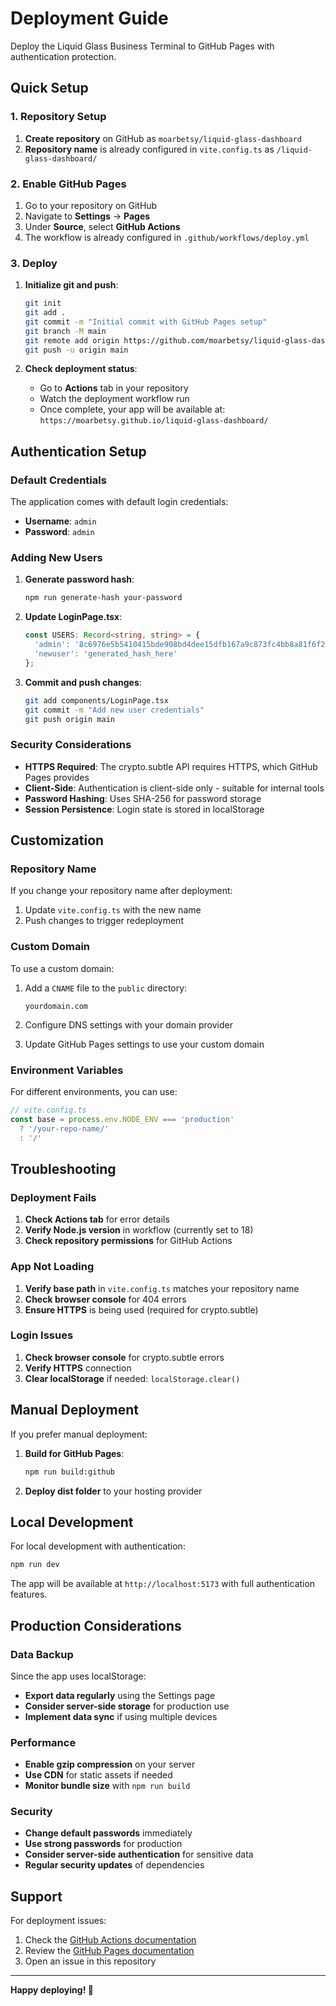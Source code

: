 # Deployment Guide

Deploy the Liquid Glass Business Terminal to GitHub Pages with authentication protection.

## Quick Setup

### 1. Repository Setup

1. **Create repository** on GitHub as `moarbetsy/liquid-glass-dashboard`
2. **Repository name** is already configured in `vite.config.ts` as `/liquid-glass-dashboard/`

### 2. Enable GitHub Pages

1. Go to your repository on GitHub
2. Navigate to **Settings** → **Pages**
3. Under **Source**, select **GitHub Actions**
4. The workflow is already configured in `.github/workflows/deploy.yml`

### 3. Deploy

1. **Initialize git and push**:
   ```bash
   git init
   git add .
   git commit -m "Initial commit with GitHub Pages setup"
   git branch -M main
   git remote add origin https://github.com/moarbetsy/liquid-glass-dashboard.git
   git push -u origin main
   ```

2. **Check deployment status**:
   - Go to **Actions** tab in your repository
   - Watch the deployment workflow run
   - Once complete, your app will be available at:
     `https://moarbetsy.github.io/liquid-glass-dashboard/`

## Authentication Setup

### Default Credentials

The application comes with default login credentials:
- **Username**: `admin`
- **Password**: `admin`

### Adding New Users

1. **Generate password hash**:
   ```bash
   npm run generate-hash your-password
   ```

2. **Update LoginPage.tsx**:
   ```typescript
   const USERS: Record<string, string> = {
     'admin': '8c6976e5b5410415bde908bd4dee15dfb167a9c873fc4bb8a81f6f2ab448a918',
     'newuser': 'generated_hash_here'
   };
   ```

3. **Commit and push changes**:
   ```bash
   git add components/LoginPage.tsx
   git commit -m "Add new user credentials"
   git push origin main
   ```

### Security Considerations

- **HTTPS Required**: The crypto.subtle API requires HTTPS, which GitHub Pages provides
- **Client-Side**: Authentication is client-side only - suitable for internal tools
- **Password Hashing**: Uses SHA-256 for password storage
- **Session Persistence**: Login state is stored in localStorage

## Customization

### Repository Name

If you change your repository name after deployment:

1. Update `vite.config.ts` with the new name
2. Push changes to trigger redeployment

### Custom Domain

To use a custom domain:

1. Add a `CNAME` file to the `public` directory:
   ```
   yourdomain.com
   ```

2. Configure DNS settings with your domain provider
3. Update GitHub Pages settings to use your custom domain

### Environment Variables

For different environments, you can use:

```typescript
// vite.config.ts
const base = process.env.NODE_ENV === 'production' 
  ? '/your-repo-name/'
  : '/'
```

## Troubleshooting

### Deployment Fails

1. **Check Actions tab** for error details
2. **Verify Node.js version** in workflow (currently set to 18)
3. **Check repository permissions** for GitHub Actions

### App Not Loading

1. **Verify base path** in `vite.config.ts` matches your repository name
2. **Check browser console** for 404 errors
3. **Ensure HTTPS** is being used (required for crypto.subtle)

### Login Issues

1. **Check browser console** for crypto.subtle errors
2. **Verify HTTPS** connection
3. **Clear localStorage** if needed: `localStorage.clear()`

## Manual Deployment

If you prefer manual deployment:

1. **Build for GitHub Pages**:
   ```bash
   npm run build:github
   ```

2. **Deploy dist folder** to your hosting provider

## Local Development

For local development with authentication:

```bash
npm run dev
```

The app will be available at `http://localhost:5173` with full authentication features.

## Production Considerations

### Data Backup

Since the app uses localStorage:
- **Export data regularly** using the Settings page
- **Consider server-side storage** for production use
- **Implement data sync** if using multiple devices

### Performance

- **Enable gzip compression** on your server
- **Use CDN** for static assets if needed
- **Monitor bundle size** with `npm run build`

### Security

- **Change default passwords** immediately
- **Use strong passwords** for production
- **Consider server-side authentication** for sensitive data
- **Regular security updates** of dependencies

## Support

For deployment issues:
1. Check the [GitHub Actions documentation](https://docs.github.com/en/actions)
2. Review the [GitHub Pages documentation](https://docs.github.com/en/pages)
3. Open an issue in this repository

---

**Happy deploying! 🚀**